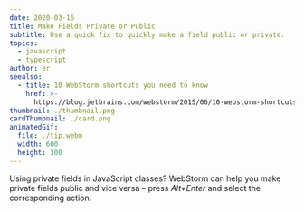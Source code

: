 ```yaml
---
date: 2020-03-16
title: Make Fields Private or Public
subtitle: Use a quick fix to quickly make a field public or private.
topics:
  - javascript
  - typescript
author: er
seealso:
  - title: 10 WebStorm shortcuts you need to know
    href: >-
      https://blog.jetbrains.com/webstorm/2015/06/10-webstorm-shortcuts-you-need-to-know/
thumbnail: ./thumbnail.png
cardThumbnail: ./card.png
animatedGif:
  file: ./tip.webm
  width: 600
  height: 300
---
```


Using private fields in JavaScript classes?
WebStorm can help you make private fields public and vice
versa – press _Alt+Enter_ and select the corresponding action.
